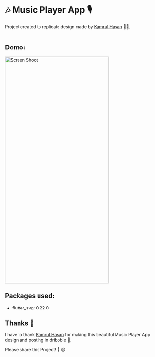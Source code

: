 # 🎶 Music Player App 🎙

Project created to replicate design made by [Kamrul Hasan](https://dribbble.com/kamrul-Hasan) 👨‍🎓.
<br/><br/>

## Demo:

<img src="https://raw.githubusercontent.com/Mosarto/musicplayerapp/tree/main/demo/demo.gif" width="340" height="740" title="Screen Shoot">

## Packages used:

- flutter_svg: 0.22.0

## Thanks 👏

I have to thank [Kamrul Hasan](https://dribbble.com/kamrul-Hasan) for making this beautiful Music Player App design and posting in dribbble 🌈.

Please share this Project! 🤝 😄
